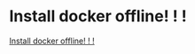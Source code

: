 # Install docker offline! ! !
[Install docker offline! ! !](https://aiwithcloud.com/2022/09/19/install_docker_offline__/)